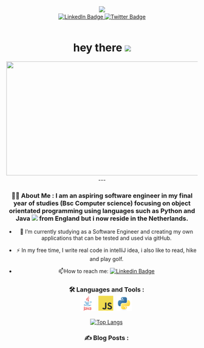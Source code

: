 <div id="header" align="center">
  <img src="https://media.giphy.com/media/nP8SZtRxihoTZ6W90N/giphy.gif" width="100"/>
  <div id="badges">
  <a href="https://www.linkedin.com/in/daniel-roberts-2582b4192/">
    <img src="https://img.shields.io/badge/LinkedIn-blue?style=for-the-badge&logo=linkedin&logoColor=white" alt="LinkedIn Badge"/>
  </a>
  <a href="https://twitter.com/DsrCoder">
    <img src="https://img.shields.io/badge/Twitter-blue?style=for-the-badge&logo=twitter&logoColor=white" alt="Twitter Badge"/>
  </a>
</div>
<img src="https://komarev.com/ghpvc/?username=Denedeux&style=flat-square&color=blue" alt=""/>
<h1>
  hey there
  <img src="https://media.giphy.com/media/hvRJCLFzcasrR4ia7z/giphy.gif" width="30px"/>
</h1>
<div align="center">
  <img src="https://media.giphy.com/media/dWesBcTLavkZuG35MI/giphy.gif" width="600" height="300"/>
</div>
  ---

### :man_technologist: About Me : I am an aspiring software engineer in my final year of studies (Bsc Computer science) focusing on object orientated programming using languages such as Python and Java  <img src="https://media.giphy.com/media/WUlplcMpOCEmTGBtBW/giphy.gif" width="30"> from England but i now reside in the Netherlands.
  - :telescope: I’m currently studying as a Software Engineer and creating my own applications that can be tested and used via gitHub.

- :zap: In my free time, I write real code in intelliJ idea, i also like to read, hike and play golf.

- :mailbox:How to reach me: [![Linkedin Badge](https://img.shields.io/badge/-Daniel-blue?style=flat&logo=Linkedin&logoColor=white)](https://www.linkedin.com/in/daniel-roberts-2582b4192/)
  
  ### :hammer_and_wrench: Languages and Tools : <div>   <img src="https://github.com/devicons/devicon/blob/master/icons/java/java-original-wordmark.svg" title="Java" alt="Java" width="40" height="40"/>&nbsp;   <img src="https://github.com/devicons/devicon/blob/master/icons/javascript/javascript-original.svg" title="JavaScript" alt="JavaScript" width="40" height="40"/>&nbsp;   <img src="https://github.com/devicons/devicon/blob/master/icons/python/python-original.svg" title="Java" alt="Java" width="40" height="40"/>&nbsp; 
  [![Top Langs](https://github-readme-stats.vercel.app/api/top-langs/?username=Denedeux&layout=compact&theme=vision-friendly-dark)](https://github.com/anuraghazra/github-readme-stats)
  ### :writing_hand: Blog Posts : <!-- BLOG-POST-LIST:START -->
<!-- BLOG-POST-LIST:END -->
